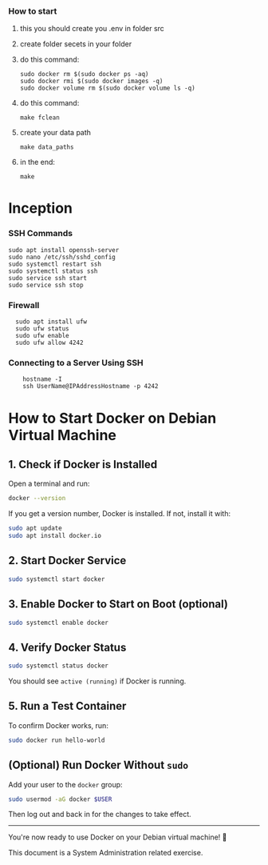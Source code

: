 ### How to start

1. this you should create you .env in folder src
2. create folder secets in your folder
3. do this command:
   
       sudo docker rm $(sudo docker ps -aq) 
       sudo docker rmi $(sudo docker images -q)
       sudo docker volume rm $(sudo docker volume ls -q)

4. do this command:

       make fclean

5. create your data path

       make data_paths

7. in the end:

       make

# Inception


### SSH Commands


    sudo apt install openssh-server
    sudo nano /etc/ssh/sshd_config
    sudo systemctl restart ssh
    sudo systemctl status ssh
    sudo service ssh start
    sudo service ssh stop

### Firewall

      sudo apt install ufw
      sudo ufw status
      sudo ufw enable
      sudo ufw allow 4242

### Connecting to a Server Using SSH
        hostname -I
        ssh UserName@IPAddressHostname -p 4242

# How to Start Docker on Debian Virtual Machine

## 1. Check if Docker is Installed
Open a terminal and run:  
```bash
docker --version
```
If you get a version number, Docker is installed. If not, install it with:

```bash
sudo apt update
sudo apt install docker.io
```

## 2. Start Docker Service
```bash
sudo systemctl start docker
```

## 3. Enable Docker to Start on Boot (optional)
```bash
sudo systemctl enable docker
```

## 4. Verify Docker Status
```bash
sudo systemctl status docker
```
You should see `active (running)` if Docker is running.

## 5. Run a Test Container
To confirm Docker works, run:  
```bash
sudo docker run hello-world
```

## (Optional) Run Docker Without `sudo`
Add your user to the `docker` group:  
```bash
sudo usermod -aG docker $USER
```
Then log out and back in for the changes to take effect.

---

You're now ready to use Docker on your Debian virtual machine! 🚀



This document is a System Administration related exercise.
